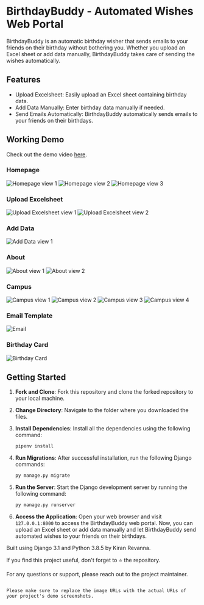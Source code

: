 # BirthdayBuddy - Automated Wishes Web Portal

BirthdayBuddy is an automatic birthday wisher that sends emails to your friends on their birthday without bothering you. Whether you upload an Excel sheet or add data manually, BirthdayBuddy takes care of sending the wishes automatically.

## Features

- Upload Excelsheet: Easily upload an Excel sheet containing birthday data.
- Add Data Manually: Enter birthday data manually if needed.
- Send Emails Automatically: BirthdayBuddy automatically sends emails to your friends on their birthdays.

## Working Demo

Check out the demo video [here](https://drive.google.com/file/d/11ZhkplLrQDcz-Y2Ngf1bw0PUSe66xOsn/view?usp=sharing).

### Homepage
![Homepage view 1](https://imgur.com/SnN9Vxl.png)
![Homepage view 2](https://imgur.com/mqa8QOh.png)
![Homepage view 3](https://imgur.com/6Pa72fz.png)

### Upload Excelsheet
![Upload Excelsheet view 1](https://imgur.com/ObU1Jbt.png)
![Upload Excelsheet view 2](https://imgur.com/CvgHXkk.png)

### Add Data
![Add Data view 1](https://imgur.com/hx9WiUH.png)

### About
![About view 1](https://imgur.com/uGHe7sw.png)
![About view 2](https://imgur.com/a9osHCt.png)

### Campus
![Campus view 1](https://imgur.com/LauTWA5.png)
![Campus view 2](https://imgur.com/FYs1cML.png)
![Campus view 3](https://imgur.com/roUgfTm.png)
![Campus view 4](https://imgur.com/D4XrrAb.png)

### Email Template
![Email](https://imgur.com/SSYKsc3.png)

### Birthday Card
![Birthday Card](https://imgur.com/dETTQvO.png)

## Getting Started

1. **Fork and Clone**: Fork this repository and clone the forked repository to your local machine.

2. **Change Directory**: Navigate to the folder where you downloaded the files.

3. **Install Dependencies**: Install all the dependencies using the following command:

   ```bash
   pipenv install
   ```

4. **Run Migrations**: After successful installation, run the following Django commands:

   ```bash
   py manage.py migrate
   ```

5. **Run the Server**: Start the Django development server by running the following command:

   ```bash
   py manage.py runserver
   ```

6. **Access the Application**: Open your web browser and visit `127.0.0.1:8000` to access the BirthdayBuddy web portal. Now, you can upload an Excel sheet or add data manually and let BirthdayBuddy send automated wishes to your friends on their birthdays.

Built using Django 3.1 and Python 3.8.5 by Kiran Revanna.

If you find this project useful, don't forget to ⭐ the repository.

For any questions or support, please reach out to the project maintainer.
```

Please make sure to replace the image URLs with the actual URLs of your project's demo screenshots.
